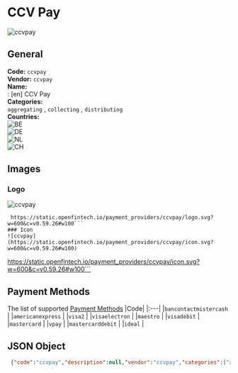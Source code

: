 # CCV Pay 
![ccvpay](https://static.openfintech.io/payment_providers/ccvpay/logo.svg?w=600&c=v0.59.26#w100)  
## General 
**Code:** `ccvpay`  
**Vendor:** `ccvpay`  
**Name:**  
:	[en] CCV Pay  
**Categories:**  
`aggregating`  , `collecting`  , `distributing`  
**Countries:**  
![BE](https://cdnjs.cloudflare.com/ajax/libs/flag-icon-css/3.3.0/flags/4x3/BE.svg#w24)  
![DE](https://cdnjs.cloudflare.com/ajax/libs/flag-icon-css/3.3.0/flags/4x3/DE.svg#w24)  
![NL](https://cdnjs.cloudflare.com/ajax/libs/flag-icon-css/3.3.0/flags/4x3/NL.svg#w24)  
![CH](https://cdnjs.cloudflare.com/ajax/libs/flag-icon-css/3.3.0/flags/4x3/CH.svg#w24)  
 
## Images 
### Logo 
![ccvpay](https://static.openfintech.io/payment_providers/ccvpay/logo.svg?w=600&c=v0.59.26#w100)  
```
 https://static.openfintech.io/payment_providers/ccvpay/logo.svg?w=600&c=v0.59.26#w100```  
### Icon 
![ccvpay](https://static.openfintech.io/payment_providers/ccvpay/icon.svg?w=600&c=v0.59.26#w100)  
```
 https://static.openfintech.io/payment_providers/ccvpay/icon.svg?w=600&c=v0.59.26#w100```  
## Payment Methods 
The list of supported  [Payment Methods](#) 
|Code| 
|:---| 
|`bancontactmistercash` | 
|`americanexpress` | 
|`visa2` | 
|`visaelectron` | 
|`maestro` | 
|`visadebit` | 
|`mastercard` | 
|`vpay` | 
|`mastercarddebit` | 
|`ideal` | 
 
## JSON Object 
```json
 {"code":"ccvpay","description":null,"vendor":"ccvpay","categories":["aggregating","collecting","distributing"],"countries":["BE","DE","NL","CH"],"payment_method":["bancontactmistercash","americanexpress","visa2","visaelectron","maestro","visadebit","mastercard","vpay","mastercarddebit","ideal"],"payout_method":null,"metadata":{"about_payments_code":"ccvpay"},"name":{"en":"CCV Pay"}}```  
